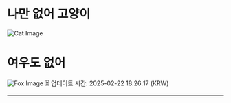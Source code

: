 
# 나만 없어 고양이

![Cat Image](https://cdn2.thecatapi.com/images/2j0.jpg)

# 여우도 없어
![Fox Image](https://randomfox.ca/images/114.jpg)
⏳ 업데이트 시간: 2025-02-22 18:26:17 (KRW)

---
